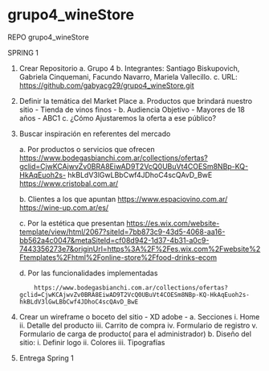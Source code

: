 # grupo4_wineStore
REPO grupo4_wineStore

SPRING 1

1.	Crear Repositorio
      a.	Grupo 4
      b.	Integrantes: Santiago Biskupovich, Gabriela Cinquemani, Facundo Navarro, Mariela Vallecillo.
      c.	URL: https://github.com/gabyacg29/grupo4_wineStore.git
2.	Definir la temática del Market Place
      a.	Productos que brindará nuestro sitio - Tienda de vinos finos -
      b.	Audiencia Objetivo - Mayores de 18 años  - ABC1
      c.	¿Cómo Ajustaremos la oferta a ese público?
3.	Buscar inspiración en referentes del mercado
      
      a.	Por productos o servicios que ofrecen
       https://www.bodegasbianchi.com.ar/collections/ofertas?gclid=CjwKCAjwvZv0BRA8EiwAD9T2VcQ0UBuVt4COESm8NBp-KQ-HkAqEuoh2s-        hkBLdV3lGwLBbCwf4JDhoC4scQAvD_BwE
       https://www.cristobal.com.ar/
       
      b.	Clientes a los que apuntan
      https://www.espaciovino.com.ar/
      https://wine-up.com.ar/es/
      
      c.	Por la estética que presentan
      https://es.wix.com/website-template/view/html/2067?siteId=7bb873c9-43d5-4068-aa16-bb562a4c0047&metaSiteId=cf08d942-1d37-4b31-a0c9-7443356273e7&originUrl=https%3A%2F%2Fes.wix.com%2Fwebsite%2Ftemplates%2Fhtml%2Fonline-store%2Ffood-drinks-ecom
      
      d.	Por las funcionalidades implementadas
      
            https://www.bodegasbianchi.com.ar/collections/ofertas?gclid=CjwKCAjwvZv0BRA8EiwAD9T2VcQ0UBuVt4COESm8NBp-KQ-HkAqEuoh2s-      hkBLdV3lGwLBbCwf4JDhoC4scQAvD_BwE
            
            
4.	Crear un wireframe o boceto del sitio - XD adobe -
      a.	Secciones
            i.	Home
            ii.	Detalle del producto
            iii.	Carrito de compra
            iv.	Formulario de registro
            v.	Formulario de carga de producto( para el administrador)
      b.	Diseño del sitio:
            i.	Definir logo
            ii.	Colores
            iii.	Tipografías
5.	Entrega Spring 1
